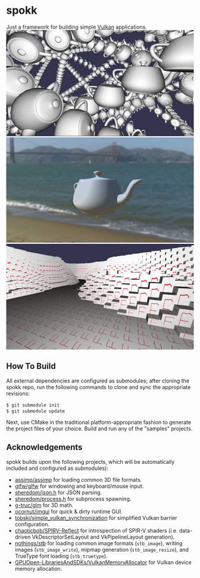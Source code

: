 spokk
=====

Just a framework for building simple [Vulkan](https://www.khronos.org/vulkan/) applications.
![image](https://raw.githubusercontent.com/cdwfs/spokk/master/samples/cubeswarm/screenshot.jpg)
![image](https://raw.githubusercontent.com/cdwfs/spokk/master/samples/lights/screenshot.jpg)
![image](https://raw.githubusercontent.com/cdwfs/spokk/master/samples/pillars/screenshot.jpg)

How To Build
------------
All external dependencies are configured as submodules; after cloning the spokk repo, run the
following commands to clone and sync the appropriate revisions:

```
$ git submodule init
$ git submodule update
```

Next, use CMake in the traditional platform-appropriate fashion to generate the project files of
your choice. Build and run any of the "samples" projects.

Acknowledgements
----------------
spokk builds upon the following projects, which will be automatically included and configured as submodules):
- [assimp/assimp](https://github.com/assimp/assimp) for loading common 3D file formats.
- [glfw/glfw](https://github.com/glfw/glfw) for windowing and keyboard/mouse input.
- [sheredom/json.h](https://github.com/sheredom/json.h) for JSON parsing.
- [sheredom/process.h](https://github.com/sheredom/process.h) for subprocess spawning.
- [g-truc/glm](https://github.com/google/mathfu) for 3D math.
- [ocornut/imgui](https://github.com/ocornut/imgui) for quick & dirty runtime GUI.
- [tobski/simple_vulkan_synchronization](https://github.com/tobski/simple_vulkan_synchronization) for
  simplified Vulkan barrier configuration.
- [chaoticbob/SPIRV-Reflect](https://github.com/chaoticbob/SPIRV-Reflect) for introspection of
  SPIR-V shaders (i.e. data-driven VkDescriptorSetLayout and VkPipelineLayout generation).
- [nothings/stb](https://github.com/nothings/stb) for loading common image formats (`stb_image`), writing
  images (`stb_image_write`), mipmap generation (`stb_image_resize`), and TrueType font loading
  (`stb_truetype`).
- [GPUOpen-LibrariesAndSDKs/VulkanMemoryAllocator](https://github.com/GPUOpen-LibrariesAndSDKs/VulkanMemoryAllocator)
  for Vulkan device memory allocation.
